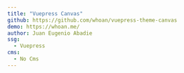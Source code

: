 ```yaml
---
title: "Vuepress Canvas"
github: https://github.com/whoan/vuepress-theme-canvas
demo: https://whoan.me/
author: Juan Eugenio Abadie
ssg:
  - Vuepress
cms:
  - No Cms
---
```

